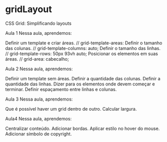 # gridLayout
CSS Grid: Simplificando layouts


Aula 1
Nessa aula, aprendemos:

Definir um template e criar áreas.       // grid-template-areas:
Definir o tamanho das colunas.           // grid-template-columns: auto;
Definir o tamanho das linhas.            //  grid-template-rows: 50px 93vh auto;
Posicionar os elementos em suas áreas.   // grid-area: cabecalho; 


Aula 2 
Nessa aula, aprendemos:

Definir um template sem áreas.
Definir a quantidade das colunas.
Definir a quantidade das linhas.
Dizer para os elementos onde devem começar e terminar.
Definir espaçamento entre linhas e colunas.

Aula 3
Nessa aula, aprendemos:

Que é possível haver um grid dentro de outro.
Calcular largura.

Aula4
Nessa aula, aprendemos:

Centralizar conteúdo.
Adicionar bordas.
Aplicar estilo no hover do mouse.
Adicionar símbolo de copyright.